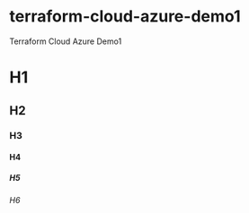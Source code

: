 # terraform-cloud-azure-demo1
Terraform Cloud Azure Demo1
# H1
## H2
### H3
#### H4
##### H5
###### H6
